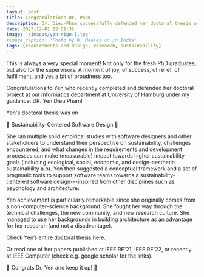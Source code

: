 ```yaml
---
layout: post
title: Congratulations Dr. Pham!
description: Dr. Dieu-Pham successfully defended her doctoral thesis on "Sustainability-Centered Software Design". I was lucky to mentor her and supervise the work.  
date: 2023-12-01 12:01:35 
image: '/images/yen-rigo-1.jpg'
#image_caption: 'Photo by W. Maalej on in India'
tags: [requirements and design, research, sustainability]
---
```


This is always a very special moment! Not only for the fresh PhD graduates, but also for the supervisors: A moment of joy, of success, of relief, of fulfillment, and yes a bit of proudness too. 

Congratulations to Yen who recently completed and defended her doctoral project at our informatics department at University of Hamburg under my guidance: DR. Yen Dieu Pham! 

Yen's doctoral thesis was on 

🌻 Sustainability-Centered Software Design 🌻 

She ran multiple solid empirical studies with software designers and other stakeholders to understand their perspective on sustainability, challenges encountered, and what changes in the requirements and development processes can make (measurable) impact towards higher sustainability goals (including ecological, social, economic, and design-aesthetic sustainability a.o). 
Yen then suggested a conceptual framework and a set of pragmatic tools to support software teams towards a sustainability-centered software design---inspired from other disciplines such as psychology and architecture.

Yen achievement is particularly remarkable since she originally comes from a non-computer-science background. She fought her way through the technical challenges, the new community, and new research culture. She managed to use her backgrounds in building architecture as an advantage for her research (and not a disadvantage). 

Check Yen’s entire [doctoral thesis here](https://ediss.sub.uni-hamburg.de/bitstream/ediss/10143/1/2023_03_09_FINAL_Upload.pdf). 

Or read one of her papers published at IEEE RE'21, IEEE RE'22, or recently at IEEE Computer (check e.g. google scholar for the links). 

 🎉 Congrats Dr. Yen and keep it up! 🎉

